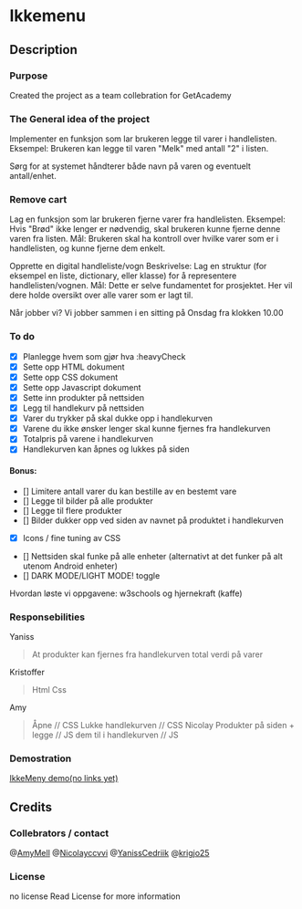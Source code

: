 #   Ikkemenu

##  Description

### Purpose

Created the project as a team collebration for GetAcademy

### The General idea of the project

Implementer en funksjon som lar brukeren legge til varer i handlelisten.
Eksempel:
    Brukeren kan legge til varen "Melk" med antall "2" i listen.

Sørg for at systemet håndterer både navn på varen og eventuelt antall/enhet.


### Remove cart

Lag en funksjon som lar brukeren fjerne varer fra handlelisten.
Eksempel: Hvis "Brød" ikke lenger er nødvendig, skal brukeren
kunne fjerne denne varen fra listen. Mål: Brukeren skal ha
kontroll over hvilke varer som er i handlelisten, og kunne
fjerne dem enkelt.

Opprette en digital handleliste/vogn Beskrivelse: Lag en
struktur (for eksempel en liste, dictionary, eller klasse)
for å representere handlelisten/vognen. Mål: Dette er selve
fundamentet for prosjektet. Her vil dere holde oversikt
over alle varer som er lagt til.



Når jobber vi?
Vi jobber sammen i en sitting på Onsdag fra klokken 10.00

###  To do

- [x] Planlegge hvem som gjør hva :heavyCheck
- [x] Sette opp HTML dokument
- [x] Sette opp CSS dokument
- [x] Sette opp Javascript dokument
- [x] Sette inn produkter på nettsiden
- [x] Legg til handlekurv på nettsiden
- [x] Varer du trykker på skal dukke opp i handlekurven
- [x] Varene du ikke ønsker lenger skal kunne fjernes fra handlekurven
- [x] Totalpris på varene i handlekurven
- [x] Handlekurven kan åpnes og lukkes på siden
#### Bonus:
- [] Limitere antall varer du kan bestille av en bestemt vare
- [] Legge til bilder på alle produkter
- [] Legge til flere produkter
- [] Bilder dukker opp ved siden av navnet på produktet i handlekurven
- [x] Icons / fine tuning av CSS
- [] Nettsiden skal funke på alle enheter (alternativt at det funker på alt utenom Android enheter)
- [] DARK MODE/LIGHT MODE! toggle

Hvordan løste vi oppgavene: w3schools og hjernekraft (kaffe)


### Responsebilities
Yaniss
> At produkter kan fjernes fra handlekurven
> total verdi på varer

Kristoffer
> Html
> Css

Amy
> Åpne // CSS
> Lukke handlekurven // CSS
Nicolay
> Produkter på siden + legge // JS
> dem til i handlekurven // JS

### Demostration

[IkkeMeny demo(no links yet)]()

## Credits

###  Collebrators / contact
@[AmyMell](https://github.com/AmyMell)
@[Nicolayccvvi](https://github.com/Nicolayccvvi)
@[YanissCedriik](https://github.com/YanissCedriik)
@[krigjo25](https://github.com/krigjo25)

### License
no license Read License for more information
